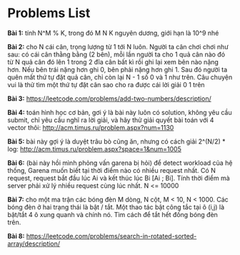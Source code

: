 # Problems List

**Bài 1:** tính N^M % K, trong đó M N K nguyên dương, giới hạn là 10^9 nhé 

**Bài 2:** cho N cái cân, trọng lượng từ 1 tới N luôn. Người ta cân chơi chơi như sau: có cái cân thằng bằng (2 bên), mỗi lần người ta cho 1 quả cân nào đó từ N quả cân đó lên 1 trong 2 đĩa cân bất kì rồi ghi lại xem bên nào nặng hơn. Nếu bên trái nặng hơn ghi 0, bên phải nặng hơn ghi 1. Sau đó người ta quên mất thứ tự đặt quả cân, chỉ còn lại N - 1 số 0 và 1 như trên. Câu chuyện vui là thử tìm một thứ tự đặt cân sao cho ra được cái lời giải 0 1 trên

**Bài 3:** https://leetcode.com/problems/add-two-numbers/description/

**Bài 4:** toán hình học cơ bản, gơi ý là bài này luôn có solution, không yêu cầu submit, chỉ yêu cầu nghĩ ra lời giải, và hãy thử giải quyết bài toán với 4 vector thôi: http://acm.timus.ru/problem.aspx?num=1130

**Bài 5:** bài này gợi ý là duyệt trâu bò cũng ăn, nhưng có cách giải 2^(N/2) * log: http://acm.timus.ru/problem.aspx?space=1&num=1005

**Bài 6:** (bài này hồi mình phỏng vấn garena bị hỏi) để detect workload của hệ thống, Garena muốn biết tại thời điểm nào có nhiều request nhất. Có N request, request bắt đầu lúc Ai và kết thúc lúc Bi [Ai ; Bi]. Tính thời điểm mà server phải xử lý nhiều request cùng lúc nhất. N <= 10000

**Bài 7:** cho một ma trận các bóng đèn M dòng, N cột, M < 10, N < 1000. Các bóng đèn ở hai trạng thái là bật / tắt. Một thao tác bật công tắc tại ô (i,j) là bật/tắt 4 ô xung quanh và chính nó. Tìm cách để tắt hết đống bóng đèn trên.

**Bài 8:** https://leetcode.com/problems/search-in-rotated-sorted-array/description/ 
